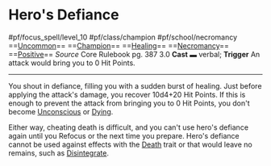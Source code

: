 # Hero's Defiance
#pf/focus_spell/level_10 #pf/class/champion #pf/school/necromancy 
==[Uncommon](../../../Traits/Uncommon.md)== ==[Champion](../../../Traits/Champion.md)== ==[Healing](../../../Traits/Healing.md)== ==[Necromancy](../../../Traits/Necromancy.md)== ==[Positive](../../../Traits/Positive.md)==
*Source* Core Rulebook pg. 387 3.0
**Cast** ▬ verbal; **Trigger** An attack would bring you to 0 Hit Points.

---
You shout in defiance, filling you with a sudden burst of healing. Just before applying the attack's damage, you recover 10d4+20 Hit Points. If this is enough to prevent the attack from bringing you to 0 Hit Points, you don't become [Unconscious](../../../Conditions/Unconscious.md) or [Dying](../../../Conditions/Dying.md).

Either way, cheating death is difficult, and you can't use hero's defiance again until you Refocus or the next time you prepare. Hero's defiance cannot be used against effects with the [Death](../../../Traits/Death.md) trait or that would leave no remains, such as [Disintegrate](../../Spells/Level%206/Disintegrate.md).